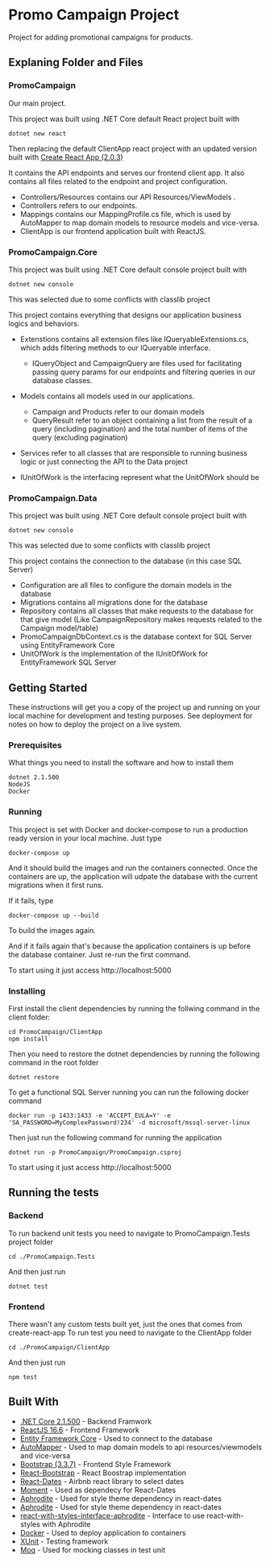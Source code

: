 # Promo Campaign Project

Project for adding promotional campaigns for products.

## Explaning Folder and Files

### PromoCampaign

Our main project.

This project was built using .NET Core default React project built with
```
dotnet new react
```
Then replacing the default ClientApp react project with an updated version built with [Create React App (2.0.3)](https://github.com/facebook/create-react-app)

It contains the API endpoints and serves our frontend client app.
It also contains all files related to the endpoint and project configuration.
* Controllers/Resources contains our API Resources/ViewModels .
* Controllers refers to our endpoints.
* Mappings contains our MappingProfile.cs file, which is used by AutoMapper to map domain models to resource models and vice-versa.
* ClientApp is our frontend application built with ReactJS.

### PromoCampaign.Core

This project was built using .NET Core default console project built with
```
dotnet new console
```
This was selected due to some conflicts with classlib project

This project contains everything that designs our application business logics and behaviors.
* Extenstions contains all extension files like IQueryableExtensions.cs, which adds filtering methods to our IQueryable interface. 
    * IQueryObject and CampaignQuery are files used for facilitating passing query params for our endpoints and filtering queries in our database classes.

* Models contains all models used in our applications.
    * Campaign and Products refer to our domain models
    * QueryResult refer to an object containing a list from the result of a query (including pagination) and the total number of items of the query (excluding pagination)
* Services refer to all classes that are responsible to running business logic or just connecting the API to the Data project
* IUnitOfWork is the interfacing represent what the UnitOfWork should be

### PromoCampaign.Data

This project was built using .NET Core default console project built with
```
dotnet new console
```
This was selected due to some conflicts with classlib project

This project contains the connection to the database (in this case SQL Server)
* Configuration are all files to configure the domain models in the database
* Migrations contains all migrations done for the database
* Repository contains all classes that make requests to the database for that give model (Like CampaignRepository makes requests related to the Campaign model/table)
* PromoCampaignDbContext.cs is the database context for SQL Server using EntityFramework Core
* UnitOfWork is the implementation of the IUnitOfWork for EntityFramework SQL Server


## Getting Started

These instructions will get you a copy of the project up and running on your local machine for development and testing purposes. See deployment for notes on how to deploy the project on a live system.

### Prerequisites

What things you need to install the software and how to install them

```
dotnet 2.1.500
NodeJS
Docker
```
### Running

This project is set with Docker and docker-compose to run a production ready version in your local machine.
Just type
```
docker-compose up
```
And it should build the images and run the containers connected.
Once the containers are up, the application will udpate the database with the current migrations when it first runs.

If it fails, type
```
docker-compose up --build
```
To build the images again.

And if it fails again that's because the application containers is up before the database container.
Just re-run the first command.

To start using it just access http://localhost:5000

### Installing

First install the client dependencies by running the follwing command in the client folder:

```
cd PromoCampaign/ClientApp
npm install
```

Then you need to restore the dotnet dependencies by running the following command in the root folder

```
dotnet restore
```

To get a functional SQL Server running you can run the following docker command

```
docker run -p 1433:1433 -e 'ACCEPT_EULA=Y' -e 'SA_PASSWORD=MyComplexPassword!234' -d microsoft/mssql-server-linux
```

Then just run the following command for running the application

```
dotnet run -p PromoCampaign/PromoCampaign.csproj
```

To start using it just access http://localhost:5000

## Running the tests

### Backend

To run backend unit tests you need to navigate to PromoCampaign.Tests project folder
```
cd ./PromoCampaign.Tests
```

And then just run
```
dotnet test
```

### Frontend

There wasn't any custom tests built yet, just the ones that comes from create-react-app
To run test you need to navigate to the ClientApp folder
```
cd ./PromoCampaign/ClientApp
```

And then just run 
```
npm test
```

## Built With

* [.NET Core 2.1.500](https://docs.microsoft.com/en-us/dotnet/core/) - Backend Framwork
* [ReactJS 16.6](https://reactjs.org/docs/getting-started.html) - Frontend Framework
* [Entity Framework Core](https://docs.microsoft.com/en-us/ef/core/) - Used to connect to the database
* [AutoMapper](http://docs.automapper.org/en/stable/) - Used to map domain models to api resources/viewmodels and vice-versa
* [Bootstrap (3.3.7)](https://getbootstrap.com/docs/3.3/) - Frontend Style Framework
* [React-Bootstrap](https://react-bootstrap.github.io/getting-started/introduction) - React Boostrap implementation
* [React-Dates](https://github.com/airbnb/react-dates) - Airbnb react library to select dates
* [Moment](https://momentjs.com/docs/) - Used as dependecy for React-Dates
* [Aphrodite](https://github.com/Khan/aphrodite) - Used for style theme dependency in react-dates
* [Aphrodite](https://github.com/Khan/aphrodite) - Used for style theme dependency in react-dates
* [react-with-styles-interface-aphrodite](https://github.com/airbnb/react-with-styles-interface-aphrodite) - Interface to use react-with-styles with Aphrodite
* [Docker](https://www.docker.com/get-started) - Used to deploy application to containers
* [XUnit](https://xunit.github.io) - Testing framework
* [Moq](https://github.com/moq/moq4/) - Used for mocking classes in test unit